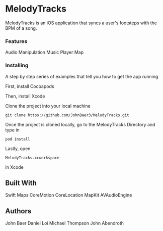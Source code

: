 # MelodyTracks

MelodyTracks is an iOS application that syncs a user's footsteps with the BPM of a song. 

### Features

Audio Manipulation
Music Player
Map

### Installing

A step by step series of examples that tell you how to get the app running

First, install Cocoapods

Then, install Xcode

Clone the project into your local machine

```
git clone https://github.com/JohnBaer3/MelodyTracks.git
```

Once the project is cloned locally, go to the MelodyTracks Directory and type in 

```
pod install
```

Lastly, open 

```
MelodyTracks.xcworkspace
```

in Xcode

## Built With

Swift
Maps
CoreMotion
CoreLocation
MapKit
AVAudioEngine

## Authors

John Baer
Daniel Loi
Michael Thompson
John Abendroth
